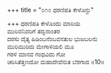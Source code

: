 +++
title = "೦೧೦ ಧರಣಿಪತಿ ಕೇಳೊನ್ದು"

+++
ಧರಣಿಪತಿ ಕೇಳೊಂದು ಮಾರಿಯ  
ಮುರಿವನಿವರಿಗೆ ತದ್ವನಾಂತರ  
ದರಸು ದೈತ್ಯ ಹಿಡಿಂಬನೆಂಬವನತುಲ ಭುಜಬಲನು   
ಮುರಿಮುರಿದು ಮೇಗಾಳಿಯಲಿ ಮೂ  
ಗರಳಿ ಮಾನವ ಗಂಧವಿದು ಗೋ  
ಚರಿಸಿತೆತ್ತಣದೋ ಮಹಾದೇವೆನುತ ಬೆರಗಾದ     ॥10॥